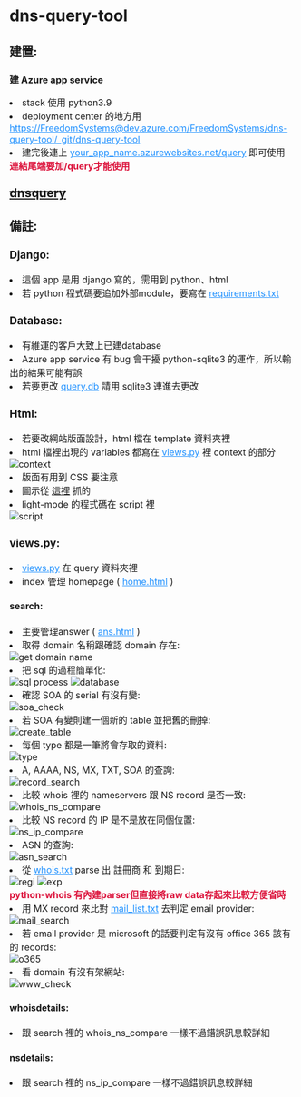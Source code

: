 <h1>dns-query-tool</h1>
<h2>建置:</h2>

<h3>建 Azure app service</h3>

<span style="font-size:12pt">
    <li>stack 使用 python3.9</li>
    <li>deployment center 的地方用</li>
    <u style="color:dodgerblue">https://FreedomSystems@dev.azure.com/FreedomSystems/dns-query-tool/_git/dns-query-tool</u>
    <li>建完後連上 <u style="color:dodgerblue">your_app_name.azurewebsites.net/query</u> 即可使用</li>
    <b style="color:crimson">連結尾端要加/query才能使用</b>
</span>

<h3 Database corrupts during deployment</h3>
<strike><a style="font-size:16pt" href="https://dnsquery.azurewebsites.net/query/">dnsquery</a></strike>

<h2>備註:</h2>
<span style="font-size:12pt">
    <h3>Django:</h3>
        <li>這個 app 是用 django 寫的，需用到 python、html</li>
        <li>若 python 程式碼要追加外部module，要寫在 <u style="color:dodgerblue">requirements.txt</u></li>
    <h3>Database:</h3>
        <li>有維運的客戶大致上已建database</li>
        <li>Azure app service 有 bug 會干擾 python-sqlite3 的運作，所以輸出的結果可能有誤</li>
        <li>若要更改 <u style="color:dodgerblue">query.db</u> 請用 sqlite3 連進去更改</li>
    <h3>Html:</h3>
        <li>若要改網站版面設計，html 檔在 template 資料夾裡</li>
        <li>html 檔裡出現的 variables 都寫在 <u style="color:dodgerblue">views.py</u> 裡 context 的部分</li>
            <img src="images/context.png" alt="context">
        <li>版面有用到 CSS 要注意</li>
        <li>圖示從 <a href="https://fontawesome.com/">這裡</a> 抓的</li>
        <li>light-mode 的程式碼在 script 裡</li>
            <img src="images/script.png" alt="script">
    <h3>views.py:</h3>
        <li><u style="color:dodgerblue">views.py</u> 在 query 資料夾裡</li>
        <li>index 管理 homepage ( <u style="color:dodgerblue">home.html</u> )</li>
        <h4>search:</h4>
            <li>主要管理answer ( <u style="color:dodgerblue">ans.html</u> )</li>
            <li>取得 domain 名稱跟確認 domain 存在:</li>
                <img src="images/domain.png" alt="get domain name">
            <li>把 sql 的過程簡單化:</li>
                <img src="images/sql.png" alt="sql process">
                <img src="images/database_search.png" alt="database">
            <li>確認 SOA 的 serial 有沒有變:</li>
                <img src="images/soa.png" alt="soa_check">
            <li>若 SOA 有變則建一個新的 table 並把舊的刪掉:</li>
                <img src="images/create_table.png" alt="create_table">
            <li>每個 type 都是一筆將會存取的資料:</li>
                <img src="images/type.png" alt="type">
            <li>A, AAAA, NS, MX, TXT, SOA 的查詢:</li>
                <img src="images/record_search.png" alt="record_search">
            <li>比較 whois 裡的 nameservers 跟 NS record 是否一致:</li>
                <img src="images/whois_ns_compare.png" alt="whois_ns_compare">
            <li>比較 NS record 的 IP 是不是放在同個位置:</li>
                <img src="images/ns_ip_compare.png" alt="ns_ip_compare">
            <li>ASN 的查詢:</li>
                <img src="images/asn.png" alt="asn_search">
            <li>從 <u style="color:dodgerblue">whois.txt</u> parse 出 註冊商 和 到期日:</li>
                <img src="images/regi.png" alt="regi">
                <img src="images/exp.png" alt="exp">
            <br>
            <b style="color:crimson">python-whois 有內建parser但直接將raw data存起來比較方便省時</b>
            <li>用 MX record 來比對 <u style="color:dodgerblue">mail_list.txt</u> 去判定 email provider:</li>
                <img src="images/mail_search.png" alt="mail_search">
            <li>若 email provider 是 microsoft 的話要判定有沒有 office 365 該有的 records:</li>
                <img src="images/o365.png" alt="o365">
            <li>看 domain 有沒有架網站:</li>
                <img src="images/www.png" alt="www_check">
        <h4>whoisdetails:</h4>
            <li>跟 search 裡的 whois_ns_compare 一樣不過錯誤訊息較詳細</li>
        <h4>nsdetails:</h4>
            <li>跟 search 裡的 ns_ip_compare 一樣不過錯誤訊息較詳細</li>
</span>
